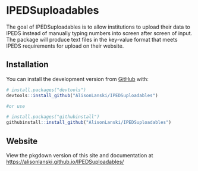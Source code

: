 
<!-- README.md is generated from README.Rmd. Please edit that file -->

# IPEDSuploadables

<!-- badges: start -->

<!-- badges: end -->

The goal of IPEDSuploadables is to allow institutions to upload their
data to IPEDS instead of manually typing numbers into screen after
screen of input. The package will produce text files in the key-value
format that meets IPEDS requirements for upload on their website.

## Installation

You can install the development version from
[GitHub](https://github.com/) with:

``` r
# install.packages("devtools")
devtools::install_github("AlisonLanski/IPEDSuploadables")

#or use

# install.packages("githubinstall")
githubinstall::install_github("AlisonLanski/IPEDSuploadables")
```

## Website

View the pkgdown version of this site and documentation at
<https://alisonlanski.github.io/IPEDSuploadables/>
